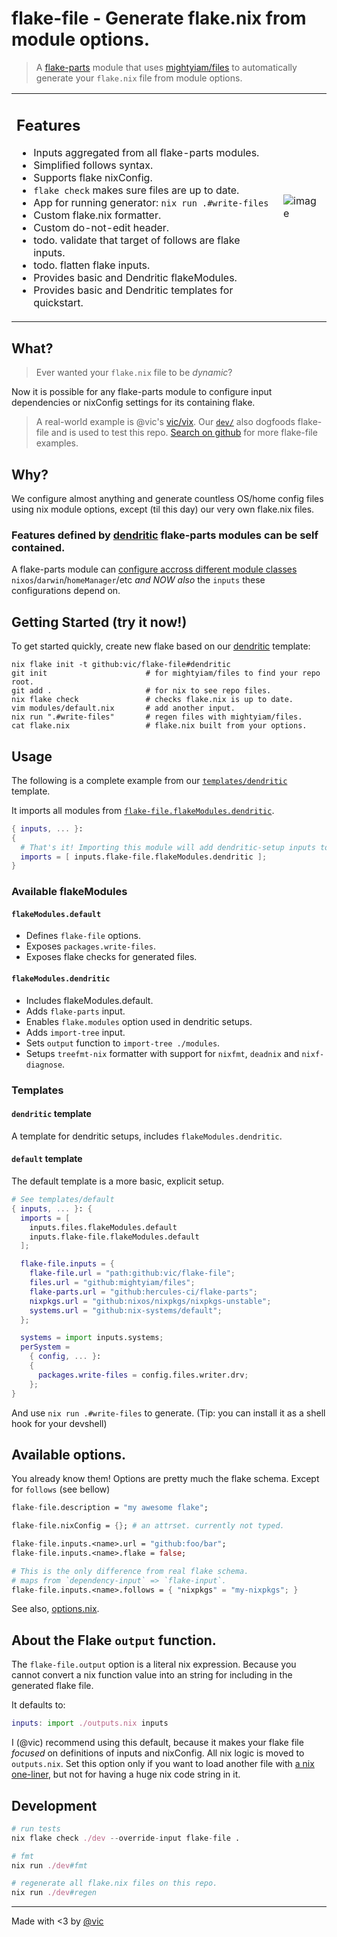 # flake-file - Generate flake.nix from module options.

> A [flake-parts](https://flake.parts/) module that uses [mightyiam/files](https://github.com/mightyiam/files) to automatically generate your `flake.nix` file from module options.

<table><tr><td>
  
## Features

- Inputs aggregated from all flake-parts modules.
- Simplified follows syntax.
- Supports flake nixConfig.
- `flake check` makes sure files are up to date.
- App for running generator: `nix run .#write-files`
- Custom flake.nix formatter.
- Custom do-not-edit header.
- todo. validate that target of follows are flake inputs.
- todo. flatten flake inputs.
- Provides basic and Dendritic flakeModules.
- Provides basic and Dendritic templates for quickstart.

</td><td>

![image](https://github.com/user-attachments/assets/f5af2174-c876-4b3b-97db-95fb2f436883)

</td></tr></table>

## What?

> Ever wanted your `flake.nix` file to be _dynamic_?

Now it is possible for any flake-parts module to
configure input dependencies or nixConfig settings for its containing flake.

> A real-world example is @vic's [vic/vix](https://github.com/vic/vix).
> Our [`dev/`](https://github.com/vic/flake-file/blob/main/dev) also dogfoods flake-file and is used to test this repo.
> [Search on github](https://github.com/search?q=%22flake-file.inputs+%3D%22+language%3ANix&type=code) for more flake-file examples.

## Why?

We configure almost anything and generate countless OS/home config files using nix module options, except (til this day) our very own flake.nix files.

### Features defined by [dendritic](https://github.com/mightyiam/dendritic) flake-parts modules can be self contained.

A flake-parts module can [configure accross different module classes](https://vic.github.io/dendrix/Dendritic.html) `nixos`/`darwin`/`homeManager`/etc _and NOW also_ the `inputs` these configurations depend on.

## Getting Started (try it now!)

To get started quickly, create new flake based on our [dendritic](https://github.com/vic/flake-file/tree/main/templates/dendritic) template:

```shell
nix flake init -t github:vic/flake-file#dendritic
git init                      # for mightyiam/files to find your repo root.
git add .                     # for nix to see repo files.
nix flake check               # checks flake.nix is up to date.
vim modules/default.nix       # add another input.
nix run ".#write-files"       # regen files with mightyiam/files.
cat flake.nix                 # flake.nix built from your options.
```

## Usage

The following is a complete example from our [`templates/dendritic`](https://github.com/vic/flake-file/blob/main/templates/dendritic) template.

It imports all modules from [`flake-file.flakeModules.dendritic`](https://github.com/vic/flake-file/tree/main/modules/dendritic).

```nix
{ inputs, ... }:
{
  # That's it! Importing this module will add dendritic-setup inputs to your flake.
  imports = [ inputs.flake-file.flakeModules.dendritic ];
}
```

### Available flakeModules

#### `flakeModules.default`

- Defines `flake-file` options.
- Exposes `packages.write-files`.
- Exposes flake checks for generated files.

#### `flakeModules.dendritic`

- Includes flakeModules.default.
- Adds `flake-parts` input.
- Enables `flake.modules` option used in dendritic setups.
- Adds `import-tree` input.
- Sets `output` function to `import-tree ./modules`.
- Setups `treefmt-nix` formatter with support for `nixfmt`, `deadnix` and `nixf-diagnose`.

### Templates

#### `dendritic` template

A template for dendritic setups, includes `flakeModules.dendritic`.

#### `default` template

The default template is a more basic, explicit setup.

```nix
# See templates/default
{ inputs, ... }: {
  imports = [
    inputs.files.flakeModules.default
    inputs.flake-file.flakeModules.default
  ];

  flake-file.inputs = {
    flake-file.url = "path:github:vic/flake-file";
    files.url = "github:mightyiam/files";
    flake-parts.url = "github:hercules-ci/flake-parts";
    nixpkgs.url = "github:nixos/nixpkgs/nixpkgs-unstable";
    systems.url = "github:nix-systems/default";
  };

  systems = import inputs.systems;
  perSystem =
    { config, ... }:
    {
      packages.write-files = config.files.writer.drv;
    };
}
```

And use `nix run .#write-files` to generate. (Tip: you can install it as a shell hook for your devshell)

## Available options.

You already know them! Options are pretty much the flake schema. Except for `follows` (see bellow)

```nix
flake-file.description = "my awesome flake";

flake-file.nixConfig = {}; # an attrset. currently not typed.

flake-file.inputs.<name>.url = "github:foo/bar";
flake-file.inputs.<name>.flake = false;

# This is the only difference from real flake schema.
# maps from `dependency-input` => `flake-input`.
flake-file.inputs.<name>.follows = { "nixpkgs" = "my-nixpkgs"; }
```

See also, [options.nix](https://github.com/vic/flake-file/blob/main/modules/options.nix).

## About the Flake `output` function.

The `flake-file.output` option is a literal nix expression. Because you cannot convert a nix function value into an string for including in the generated flake file.

It defaults to:

```nix
inputs: import ./outputs.nix inputs
```

I (@vic) recommend using this default, because it
makes your flake file _focused_ on definitions
of inputs and nixConfig. All nix logic is
moved to `outputs.nix`. Set this option only if you want to load another file with [a nix one-liner](https://github.com/vic/flake-file/blob/main/modules/dendritic/dendritic.nix), but not for having a huge nix code string in it.

## Development

```nix
# run tests
nix flake check ./dev --override-input flake-file .

# fmt
nix run ./dev#fmt

# regenerate all flake.nix files on this repo.
nix run ./dev#regen
```

---

Made with <3 by [@vic](https://x.com/oeiuwq)
